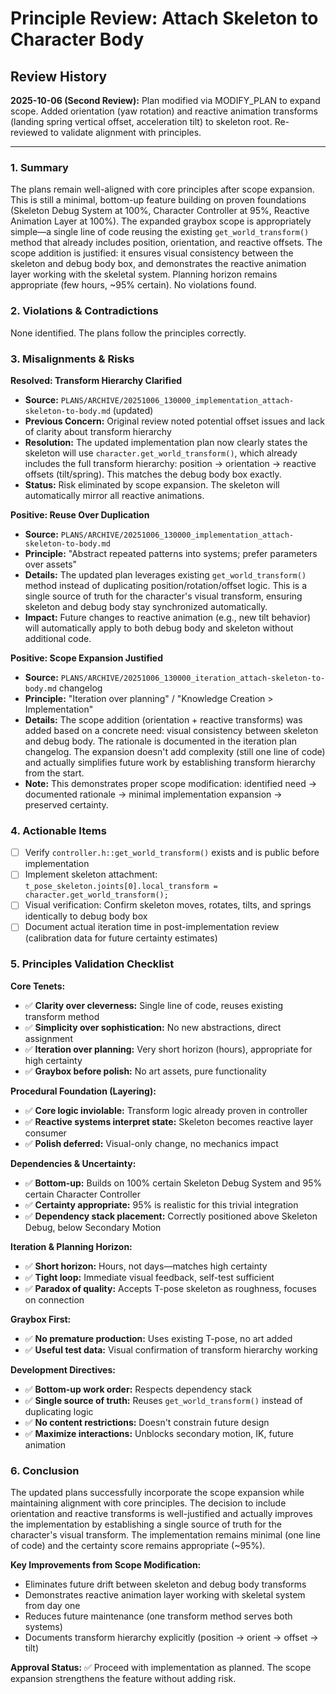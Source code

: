 # Principle Review: Attach Skeleton to Character Body

## Review History

**2025-10-06 (Second Review):** Plan modified via MODIFY_PLAN to expand scope. Added orientation (yaw rotation) and reactive animation transforms (landing spring vertical offset, acceleration tilt) to skeleton root. Re-reviewed to validate alignment with principles.

---

### 1. Summary

The plans remain well-aligned with core principles after scope expansion. This is still a minimal, bottom-up feature building on proven foundations (Skeleton Debug System at 100%, Character Controller at 95%, Reactive Animation Layer at 100%). The expanded graybox scope is appropriately simple—a single line of code reusing the existing `get_world_transform()` method that already includes position, orientation, and reactive offsets. The scope addition is justified: it ensures visual consistency between the skeleton and debug body box, and demonstrates the reactive animation layer working with the skeletal system. Planning horizon remains appropriate (few hours, ~95% certain). No violations found.

### 2. Violations & Contradictions

None identified. The plans follow the principles correctly.

### 3. Misalignments & Risks

**Resolved: Transform Hierarchy Clarified**
- **Source:** `PLANS/ARCHIVE/20251006_130000_implementation_attach-skeleton-to-body.md` (updated)
- **Previous Concern:** Original review noted potential offset issues and lack of clarity about transform hierarchy
- **Resolution:** The updated implementation plan now clearly states the skeleton will use `character.get_world_transform()`, which already includes the full transform hierarchy: position → orientation → reactive offsets (tilt/spring). This matches the debug body box exactly.
- **Status:** Risk eliminated by scope expansion. The skeleton will automatically mirror all reactive animations.

**Positive: Reuse Over Duplication**
- **Source:** `PLANS/ARCHIVE/20251006_130000_implementation_attach-skeleton-to-body.md`
- **Principle:** "Abstract repeated patterns into systems; prefer parameters over assets"
- **Details:** The updated plan leverages existing `get_world_transform()` method instead of duplicating position/rotation/offset logic. This is a single source of truth for the character's visual transform, ensuring skeleton and debug body stay synchronized automatically.
- **Impact:** Future changes to reactive animation (e.g., new tilt behavior) will automatically apply to both debug body and skeleton without additional code.

**Positive: Scope Expansion Justified**
- **Source:** `PLANS/ARCHIVE/20251006_130000_iteration_attach-skeleton-to-body.md` changelog
- **Principle:** "Iteration over planning" / "Knowledge Creation > Implementation"
- **Details:** The scope addition (orientation + reactive transforms) was added based on a concrete need: visual consistency between skeleton and debug body. The rationale is documented in the iteration plan changelog. The expansion doesn't add complexity (still one line of code) and actually simplifies future work by establishing transform hierarchy from the start.
- **Note:** This demonstrates proper scope modification: identified need → documented rationale → minimal implementation expansion → preserved certainty.

### 4. Actionable Items

- [ ] Verify `controller.h::get_world_transform()` exists and is public before implementation
- [ ] Implement skeleton attachment: `t_pose_skeleton.joints[0].local_transform = character.get_world_transform();`
- [ ] Visual verification: Confirm skeleton moves, rotates, tilts, and springs identically to debug body box
- [ ] Document actual iteration time in post-implementation review (calibration data for future certainty estimates)

### 5. Principles Validation Checklist

**Core Tenets:**
- ✅ **Clarity over cleverness:** Single line of code, reuses existing transform method
- ✅ **Simplicity over sophistication:** No new abstractions, direct assignment
- ✅ **Iteration over planning:** Very short horizon (hours), appropriate for high certainty
- ✅ **Graybox before polish:** No art assets, pure functionality

**Procedural Foundation (Layering):**
- ✅ **Core logic inviolable:** Transform logic already proven in controller
- ✅ **Reactive systems interpret state:** Skeleton becomes reactive layer consumer
- ✅ **Polish deferred:** Visual-only change, no mechanics impact

**Dependencies & Uncertainty:**
- ✅ **Bottom-up:** Builds on 100% certain Skeleton Debug System and 95% certain Character Controller
- ✅ **Certainty appropriate:** 95% is realistic for this trivial integration
- ✅ **Dependency stack placement:** Correctly positioned above Skeleton Debug, below Secondary Motion

**Iteration & Planning Horizon:**
- ✅ **Short horizon:** Hours, not days—matches high certainty
- ✅ **Tight loop:** Immediate visual feedback, self-test sufficient
- ✅ **Paradox of quality:** Accepts T-pose skeleton as roughness, focuses on connection

**Graybox First:**
- ✅ **No premature production:** Uses existing T-pose, no art added
- ✅ **Useful test data:** Visual confirmation of transform hierarchy working

**Development Directives:**
- ✅ **Bottom-up work order:** Respects dependency stack
- ✅ **Single source of truth:** Reuses `get_world_transform()` instead of duplicating logic
- ✅ **No content restrictions:** Doesn't constrain future design
- ✅ **Maximize interactions:** Unblocks secondary motion, IK, future animation

### 6. Conclusion

The updated plans successfully incorporate the scope expansion while maintaining alignment with core principles. The decision to include orientation and reactive transforms is well-justified and actually improves the implementation by establishing a single source of truth for the character's visual transform. The implementation remains minimal (one line of code) and the certainty score remains appropriate (~95%).

**Key Improvements from Scope Modification:**
- Eliminates future drift between skeleton and debug body transforms
- Demonstrates reactive animation layer working with skeletal system from day one
- Reduces future maintenance (one transform method serves both systems)
- Documents transform hierarchy explicitly (position → orient → offset → tilt)

**Approval Status:** ✅ Proceed with implementation as planned. The scope expansion strengthens the feature without adding risk.
